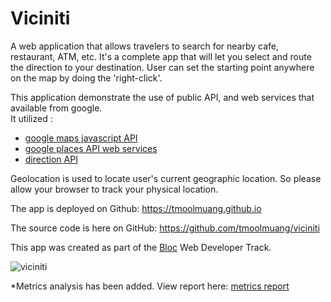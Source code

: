 # Viciniti

A web application that allows travelers to search for nearby cafe, restaurant, ATM, etc.
It's a complete app that will let you select and route the direction to your destination.
User can set the starting point anywhere on the map by doing the 'right-click'.

This application demonstrate the use of public API, and web services that available from google.<br>
It utilized : <br>
+ [google maps javascript API](https://developers.google.com/maps/documentation/javascript/)
+ [google places API web services](https://developers.google.com/places/web-service/)
+ [direction API](https://developers.google.com/maps/documentation/directions/)

Geolocation is used to locate user's current geographic location. So please allow your browser to track your physical location.

The app is deployed on Github: https://tmoolmuang.github.io

The source code is here on GitHub: https://github.com/tmoolmuang/viciniti

This app was created as part of the [Bloc](http://www.bloc.io) Web Developer Track.

 
![viciniti](https://user-images.githubusercontent.com/24881495/27558971-b90d7990-5a73-11e7-8171-2c532b235860.JPG)

*Metrics analysis has been added. View report here: [metrics report](https://metrics-tm.herokuapp.com/apps/demoapps)
